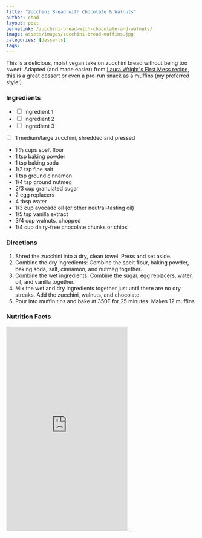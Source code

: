 ```yaml
---
title: "Zucchini Bread with Chocolate & Walnuts"
author: chad
layout: post
permalink: /zucchini-bread-with-chocolate-and-walnuts/
image: assets/images/zucchini-bread-muffins.jpg
categories: [desserts]
tags:
---
```


This is a delicious, moist vegan take on zucchini bread without being too sweet! Adapted 
(and made easier) from [Laura Wright's First Mess recipe](https://thefirstmess.com/2020/08/12/vegan-spelt-zucchini-bread-recipe/#recipe), 
this is a great dessert or even a pre-run snack as a muffins (my preferred style!). 

<h3> Ingredients </h3>

<ul class="ingredients-list">
  <li><input type="checkbox"> Ingredient 1</li>
  <li><input type="checkbox"> Ingredient 2</li>
  <li><input type="checkbox"> Ingredient 3</li>
</ul>

- [ ] 1 medium/large zucchini, shredded and pressed
- 1 ½ cups spelt flour
- 1 tsp baking powder
- 1 tsp baking soda 
- 1/2 tsp fine salt
- 1 tsp ground cinnamon
- 1/4 tsp ground nutmeg
- 2/3 cup granulated sugar
- 2 egg replacers
- 4 tbsp water
- 1/3 cup avocado oil (or other neutral-tasting oil)
- 1/5 tsp vanilla extract 
- 3/4 cup walnuts, chopped
- 1/4 cup dairy-free chocolate chunks or chips

<h3> Directions </h3>

1. Shred the zucchini into a dry, clean towel. Press and set aside. 
2. Combine the dry ingredients: Combine the spelt flour, baking powder, baking soda, salt, cinnamon, and nutmeg together. 
3. Combine the wet ingredients: Combine the sugar, egg replacers, water, oil, and vanilla together. 
4. Mix the wet and dry ingredients together just until there are no dry streaks. Add the zucchini, walnuts, and chocolate. 
5. Pour into muffin tins and bake at 350F for 25 minutes. Makes 12 muffins. 

<h3> Nutrition Facts </h3>

<iframe title="CRONOMETER.com" width="320" height="540" src="https://cronometer.com/facts.html?food=39079755&measure=117096013&labelType=AMERICAN_2016" frameborder="0"></iframe>
_